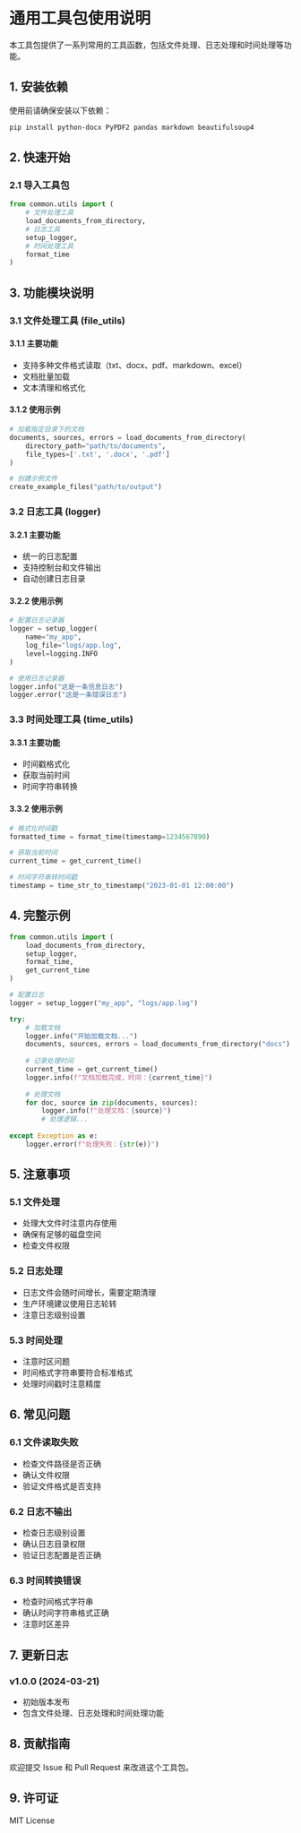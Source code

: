 # 通用工具包使用说明

本工具包提供了一系列常用的工具函数，包括文件处理、日志处理和时间处理等功能。

## 1. 安装依赖

使用前请确保安装以下依赖：

```bash
pip install python-docx PyPDF2 pandas markdown beautifulsoup4
```

## 2. 快速开始

### 2.1 导入工具包

```python
from common.utils import (
    # 文件处理工具
    load_documents_from_directory,
    # 日志工具
    setup_logger,
    # 时间处理工具
    format_time
)
```

## 3. 功能模块说明

### 3.1 文件处理工具 (file_utils)

#### 3.1.1 主要功能
- 支持多种文件格式读取（txt、docx、pdf、markdown、excel）
- 文档批量加载
- 文本清理和格式化

#### 3.1.2 使用示例
```python
# 加载指定目录下的文档
documents, sources, errors = load_documents_from_directory(
    directory_path="path/to/documents",
    file_types=['.txt', '.docx', '.pdf']
)

# 创建示例文件
create_example_files("path/to/output")
```

### 3.2 日志工具 (logger)

#### 3.2.1 主要功能
- 统一的日志配置
- 支持控制台和文件输出
- 自动创建日志目录

#### 3.2.2 使用示例
```python
# 配置日志记录器
logger = setup_logger(
    name="my_app",
    log_file="logs/app.log",
    level=logging.INFO
)

# 使用日志记录器
logger.info("这是一条信息日志")
logger.error("这是一条错误日志")
```

### 3.3 时间处理工具 (time_utils)

#### 3.3.1 主要功能
- 时间戳格式化
- 获取当前时间
- 时间字符串转换

#### 3.3.2 使用示例
```python
# 格式化时间戳
formatted_time = format_time(timestamp=1234567890)

# 获取当前时间
current_time = get_current_time()

# 时间字符串转时间戳
timestamp = time_str_to_timestamp("2023-01-01 12:00:00")
```

## 4. 完整示例

```python
from common.utils import (
    load_documents_from_directory,
    setup_logger,
    format_time,
    get_current_time
)

# 配置日志
logger = setup_logger("my_app", "logs/app.log")

try:
    # 加载文档
    logger.info("开始加载文档...")
    documents, sources, errors = load_documents_from_directory("docs")
    
    # 记录处理时间
    current_time = get_current_time()
    logger.info(f"文档加载完成，时间：{current_time}")
    
    # 处理文档
    for doc, source in zip(documents, sources):
        logger.info(f"处理文档：{source}")
        # 处理逻辑...
        
except Exception as e:
    logger.error(f"处理失败：{str(e)}")
```

## 5. 注意事项

### 5.1 文件处理
- 处理大文件时注意内存使用
- 确保有足够的磁盘空间
- 检查文件权限

### 5.2 日志处理
- 日志文件会随时间增长，需要定期清理
- 生产环境建议使用日志轮转
- 注意日志级别设置

### 5.3 时间处理
- 注意时区问题
- 时间格式字符串要符合标准格式
- 处理时间戳时注意精度

## 6. 常见问题

### 6.1 文件读取失败
- 检查文件路径是否正确
- 确认文件权限
- 验证文件格式是否支持

### 6.2 日志不输出
- 检查日志级别设置
- 确认日志目录权限
- 验证日志配置是否正确

### 6.3 时间转换错误
- 检查时间格式字符串
- 确认时间字符串格式正确
- 注意时区差异

## 7. 更新日志

### v1.0.0 (2024-03-21)
- 初始版本发布
- 包含文件处理、日志处理和时间处理功能

## 8. 贡献指南

欢迎提交 Issue 和 Pull Request 来改进这个工具包。

## 9. 许可证

MIT License 